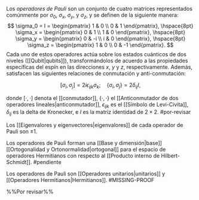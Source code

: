 Los _operadores de Pauli_ son un conjunto de cuatro matrices representados comúnmente por $\sigma_0$, $\sigma_x$, $\sigma_y$, y $\sigma_z$, y se definen de la siguiente manera:
$$
\sigma_0 = I = \begin{pmatrix} 1 & 0 \\ 0 & 1 \end{pmatrix}, \hspace{8pt}
\sigma_x = \begin{pmatrix} 0 & 1 \\ 1 & 0 \end{pmatrix}, \hspace{8pt} \sigma_y = \begin{pmatrix} 0 & -i \\ i & 0 \end{pmatrix}, \hspace{8pt} \sigma_z = \begin{pmatrix} 1 & 0 \\ 0 & -1 \end{pmatrix}.
$$
Cada uno de estos operadores actúa sobre los estados cuánticos de dos niveles ([[Qubit|qubits]]), transformándolos de acuerdo a las propiedades específicas del espín en las direcciones $x$, $y$ y $z$, respectivamente. Además, satisfacen las siguientes relaciones de conmutación y anti-conmutación:

$$[\sigma_i, \sigma_j] = 2i \epsilon_{ijk} \sigma_k; \hspace{12pt} \{\sigma_i, \sigma_j\}= 2\delta_{ij}I,$$

donde $[\cdot,\cdot]$ denota el [[conmutador]], $\{\cdot,\cdot\}$ el [[Anticonmutador de dos operadores lineales|anticonmutador]], $\epsilon_{ijk}$ es el [[Símbolo de Levi-Civita]], $\delta_{ij}$ es la delta de Kronecker, e $I$ es la matriz identidad de $2 \times 2$. #por-revisar 

Los [[Eigenvalores y eigenvectores|eigenvalores]] de cada operador de Pauli son $\pm 1$.

Los operadores de Pauli forman una [[Base y dimensión|base]] [[Ortogonalidad y Ortonormalidad|ortogonal]] para el espacio de operadores Hermitianos con respecto al [[Producto interno de Hilbert-Schmidt]]. #pendiente 

Los operadores de Pauli son [[Operadores unitarios|unitarios]] y [[Operadores Hermitianos|Hermitianos]]. #MISSING-PROOF 

%%Por revisar%%